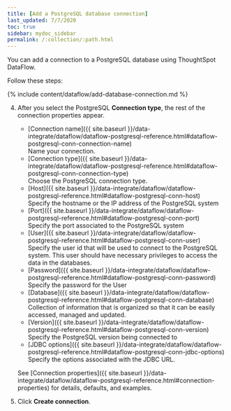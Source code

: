 ```yaml
---
title: [Add a PostgreSQL database connection]
last_updated: 7/7/2020
toc: true
sidebar: mydoc_sidebar
permalink: /:collection/:path.html
---
```

You can add a connection to a PostgreSQL database using ThoughtSpot DataFlow.

Follow these steps:


{% include content/dataflow/add-database-connection.md %}

4. After you select the PostgreSQL **Connection type**, the rest of the connection properties appear.

    * [Connection name]({{ site.baseurl }}/data-integrate/dataflow/dataflow-postgresql-reference.html#dataflow-postgresql-conn-connection-name)<br/>Name your connection.
    * [Connection type]({{ site.baseurl }}/data-integrate/dataflow/dataflow-postgresql-reference.html#dataflow-postgresql-conn-connection-type)<br/>Choose the PostgreSQL connection type.
    * [Host]({{ site.baseurl }}/data-integrate/dataflow/dataflow-postgresql-reference.html#dataflow-postgresql-conn-host)<br/>Specify the hostname or the IP address of the PostgreSQL system
    * [Port]({{ site.baseurl }}/data-integrate/dataflow/dataflow-postgresql-reference.html#dataflow-postgresql-conn-port)<br/>Specify the port associated to the PostgreSQL system
    * [User]({{ site.baseurl }}/data-integrate/dataflow/dataflow-postgresql-reference.html#dataflow-postgresql-conn-user)<br/>Specify the user id that will be used to connect to the PostgreSQL system. This user should have necessary privileges to access the data in the databases.
    * [Password]({{ site.baseurl }}/data-integrate/dataflow/dataflow-postgresql-reference.html#dataflow-postgresql-conn-password)<br/>Specify the password for the User
    * [Database]({{ site.baseurl }}/data-integrate/dataflow/dataflow-postgresql-reference.html#dataflow-postgresql-conn-database)<br/>Collection of information that is organized so that it can be easily accessed, managed and updated.
    * [Version]({{ site.baseurl }}/data-integrate/dataflow/dataflow-postgresql-reference.html#dataflow-postgresql-conn-version)<br/>Specify the PostgreSQL version being connected to
    * [JDBC options]({{ site.baseurl }}/data-integrate/dataflow/dataflow-postgresql-reference.html#dataflow-postgresql-conn-jdbc-options)<br/>Specify the options associated with the JDBC URL.

   See [Connection properties]({{ site.baseurl }}/data-integrate/dataflow/dataflow-postgresql-reference.html#connection-properties) for details, defaults, and examples.

5. Click **Create connection**.   
